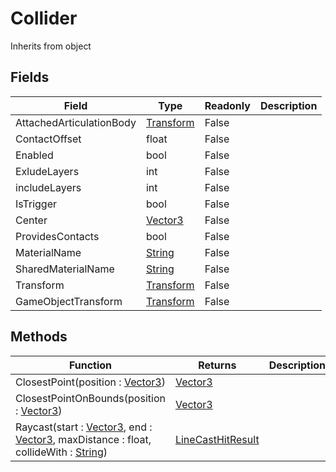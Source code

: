 # Collider
Inherits from object
## Fields
|Field|Type|Readonly|Description|
|---|---|---|---|
|AttachedArticulationBody|[Transform](../Object/Transform.md)|False||
|ContactOffset|float|False||
|Enabled|bool|False||
|ExludeLayers|int|False||
|includeLayers|int|False||
|IsTrigger|bool|False||
|Center|[Vector3](../Static/Vector3.md)|False||
|ProvidesContacts|bool|False||
|MaterialName|[String](../Static/String.md)|False||
|SharedMaterialName|[String](../Static/String.md)|False||
|Transform|[Transform](../Object/Transform.md)|False||
|GameObjectTransform|[Transform](../Object/Transform.md)|False||
## Methods
|Function|Returns|Description|
|---|---|---|
|ClosestPoint(position : [Vector3](../Static/Vector3.md))|[Vector3](../Static/Vector3.md)||
|ClosestPointOnBounds(position : [Vector3](../Static/Vector3.md))|[Vector3](../Static/Vector3.md)||
|Raycast(start : [Vector3](../Static/Vector3.md), end : [Vector3](../Static/Vector3.md), maxDistance : float, collideWith : [String](../Static/String.md))|[LineCastHitResult](../Object/LineCastHitResult.md)||
